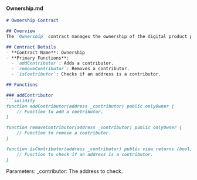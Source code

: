 
#### Ownership.md

```markdown
# Ownership Contract

## Overview
The `Ownership` contract manages the ownership of the digital product passport. It allows the owner to add and remove contributors who can perform specific actions.

## Contract Details
- **Contract Name**: Ownership
- **Primary Functions**:
  - `addContributor`: Adds a contributor.
  - `removeContributor`: Removes a contributor.
  - `isContributor`: Checks if an address is a contributor.

## Functions

### addContributor
```solidity
function addContributor(address _contributor) public onlyOwner {
    // Function to add a contributor.
}

function removeContributor(address _contributor) public onlyOwner {
    // Function to remove a contributor.
}

function isContributor(address _contributor) public view returns (bool) {
    // Function to check if an address is a contributor.
}

```
Parameters:
_contributor: The address to check.
